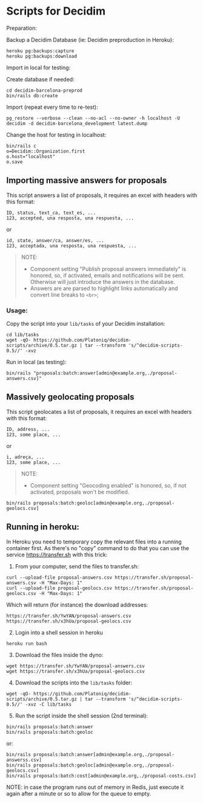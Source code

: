 Scripts for Decidim
===================

Preparation:

Backup a Decidim Database (ie: Decidim preproduction in Heroku):

```
heroku pg:backups:capture
heroku pg:backups:download
```

Import in local for testing:

Create database if needed:
```
cd decidim-barcelona-preprod
bin/rails db:create
```

Import (repeat every time to re-test):

```
pg_restore --verbose --clean --no-acl --no-owner -h localhost -U decidim -d decidim-barcelona_development latest.dump
```

Change the host for testing in localhost:

```
bin/rails c
o=Decidim::Organization.first
o.host="localhost"
o.save
```

Importing massive answers for proposals
---------------------------------------

This script answers a list of proposals, it requires an excel with headers with this format:

```
ID, status, text_ca, text_es, ...
123, accepted, una resposta, una respuesta, ... 
```

or

``` 
id, state, answer/ca, answer/es, ...
123, acceptada, una resposta, una respuesta, ... 
```

> NOTE: 
> - Component setting "Publish proposal answers immediately" is honored, so, if activated, emails and notifications will be sent. Otherwise will just introduce the answers in the database.
> - Answers are are parsed to highlight links automatically and convert line breaks to `<br>`;

### Usage:

Copy the script into your `lib/tasks` of your Decidim installation:

```
cd lib/tasks
wget -qO- https://github.com/Platoniq/decidim-scripts/archive/0.5.tar.gz | tar --transform 's/^decidim-scripts-0.5//' -xvz
```

Run in local (as testing):

```
bin/rails "proposals:batch:answer[admin@example.org,./proposal-answers.csv]"
```

Massively geolocating proposals
-------------------------------

This script geolocates a list of proposals, it requires an excel with headers with this format:

```
ID, address, ...
123, some place, ... 
```

or

``` 
i, adreça, ...
123, some place, ... 
```

> NOTE: 
> - Component setting "Geocoding enabled" is honored, so, if not activated, proposals won't be modified.

```
bin/rails proposals:batch:geoloc[admin@example.org,./proposal-geolocs.csv]
```

Running in heroku:
------------------

In Heroku you need to temporary copy the relevant files into a running container first.
As there's no "copy" command to do that you can use the service https://transfer.sh with this trick:


1. From your computer, send the files to transfer.sh:

```
curl --upload-file proposal-answers.csv https://transfer.sh/proposal-answers.csv -H "Max-Days: 1"
curl --upload-file proposal-geolocs.csv https://transfer.sh/proposal-geolocs.csv -H "Max-Days: 1"
```

Which will return (for instance) the download addresses:

```
https://transfer.sh/YwYAN/proposal-answers.csv
https://transfer.sh/x3hUa/proposal-geolocs.csv
```

2. Login into a shell session in heroku

```
heroku run bash
```

3. Download the files inside the dyno:

```
wget https://transfer.sh/YwYAN/proposal-answers.csv
wget https://transfer.sh/x3hUa/proposal-geolocs.csv
```

4. Download the scripts into the `lib/tasks` folder:

```
wget -qO- https://github.com/Platoniq/decidim-scripts/archive/0.5.tar.gz | tar --transform 's/^decidim-scripts-0.5//' -xvz -C lib/tasks
```

5. Run the script inside the shell session (2nd terminal):

```
bin/rails proposals:batch:answer
bin/rails proposals:batch:geoloc
```

or:

```
bin/rails proposals:batch:answer[admin@example.org,./proposal-answerss.csv]
bin/rails proposals:batch:geoloc[admin@example.org,./proposal-geolocs.csv]
bin/rails proposals:batch:cost[admin@example.org,./proposal-costs.csv]
```

NOTE: in case the program runs out of  memory in Redis, just execute it again after a minute or so to allow for the queue to empty.
